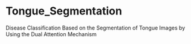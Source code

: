 # Tongue_Segmentation
Disease Classification Based on the Segmentation of Tongue Images by Using the Dual Attention Mechanism
